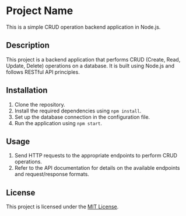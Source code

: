 # Project Name

This is a simple CRUD operation backend application in Node.js.

## Description

This project is a backend application that performs CRUD (Create, Read, Update, Delete) operations on a database. It is built using Node.js and follows RESTful API principles.

## Installation

1. Clone the repository.
2. Install the required dependencies using `npm install`.
3. Set up the database connection in the configuration file.
4. Run the application using `npm start`.

## Usage

1. Send HTTP requests to the appropriate endpoints to perform CRUD operations.
2. Refer to the API documentation for details on the available endpoints and request/response formats.

<!-- ## API Documentation

The API documentation can be found in the [API.md](API.md) file. -->

## License

This project is licensed under the [MIT License](LICENSE).
